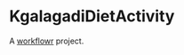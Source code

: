# KgalagadiDietActivity

A [workflowr][] project.

[workflowr]: https://github.com/jdblischak/workflowr
